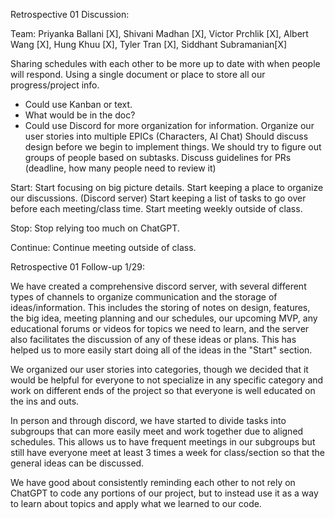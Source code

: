 Retrospective 01 Discussion:

Team: Priyanka Ballani [X], Shivani Madhan [X], Victor Prchlik [X], Albert Wang [X], Hung Khuu [X], Tyler Tran [X], Siddhant Subramanian[X]

Sharing schedules with each other to be more up to date with when people will respond.
Using a single document or place to store all our progress/project info.
- Could use Kanban or text.
- What would be in the doc?
- Could use Discord for more organization for information.
Organize our user stories into multiple EPICs (Characters, AI Chat)
Should discuss design before we begin to implement things.
We should try to figure out groups of people based on subtasks.
Discuss guidelines for PRs (deadline, how many people need to review it)

Start:
Start focusing on big picture details.
Start keeping a place to organize our discussions. (Discord server)
Start keeping a list of tasks to go over before each meeting/class time.
Start meeting weekly outside of class.

Stop:
Stop relying too much on ChatGPT.

Continue:
Continue meeting outside of class.


Retrospective 01 Follow-up 1/29:

We have created a comprehensive discord server, with several different types of channels to organize 
communication and the storage of ideas/information. This includes the storing of notes on design, features, 
the big idea, meeting planning and our schedules, our upcoming MVP, any educational forums or videos for
topics we need to learn, and the server also facilitates the discussion of any of these ideas or plans. 
This has helped us to more easily start doing all of the ideas in the "Start" section.

We organized our user stories into categories, though we decided that it would be helpful for everyone
to not specialize in any specific category and work on different ends of the project so that everyone
is well educated on the ins and outs.

In person and through discord, we have started to divide tasks into subgroups that can more easily meet
and work together due to aligned schedules. This allows us to have frequent meetings in our subgroups but
still have everyone meet at least 3 times a week for class/section so that the general ideas can be discussed.

We have good about consistently reminding each other to not rely on ChatGPT to code any portions of our project,
but to instead use it as a way to learn about topics and apply what we learned to our code.
